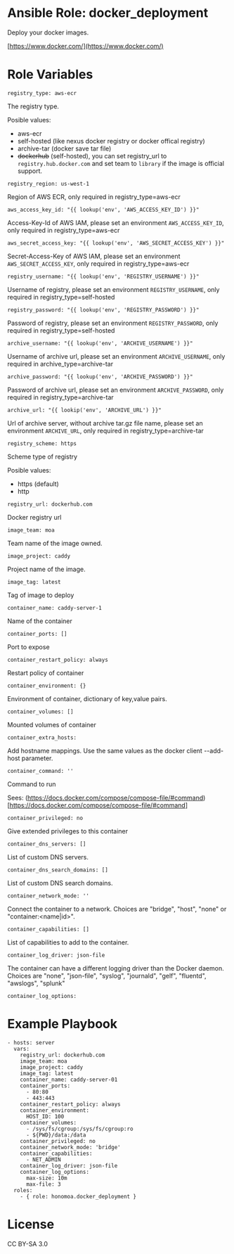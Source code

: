 # Ansible Role: docker_deployment

Deploy your docker images.

[https://www.docker.com/](https://www.docker.com/)

# Role Variables

```
registry_type: aws-ecr
```

The registry type.

Posible values:
 * aws-ecr
 * self-hosted (like nexus docker registry or docker offical registry)
 * archive-tar (docker save tar file)
 * ~~dockerhub~~ (self-hosted), you can set registry_url to `registry.hub.docker.com` and set team to `library` if the image is official support.

```
registry_region: us-west-1
```

Region of AWS ECR, only required in registry_type=aws-ecr

```
aws_access_key_id: "{{ lookup('env', 'AWS_ACCESS_KEY_ID') }}"
```

Access-Key-Id of AWS IAM, please set an environment `AWS_ACCESS_KEY_ID`, only required in registry_type=aws-ecr

```
aws_secret_access_key: "{{ lookup('env', 'AWS_SECRET_ACCESS_KEY') }}"
```

Secret-Access-Key of AWS IAM, please set an environment `AWS_SECRET_ACCESS_KEY`, only required in registry_type=aws-ecr

```
registry_username: "{{ lookup('env', 'REGISTRY_USERNAME') }}"
```

Username of registry, please set an environment `REGISTRY_USERNAME`, only required in registry_type=self-hosted

```
registry_password: "{{ lookup('env', 'REGISTRY_PASSWORD') }}"
```

Password of registry, please set an environment `REGISTRY_PASSWORD`, only required in registry_type=self-hosted

```
archive_username: "{{ lookup('env', 'ARCHIVE_USERNAME') }}"
```

Username of archive url, please set an environment `ARCHIVE_USERNAME`, only required in archive_type=archive-tar

```
archive_password: "{{ lookup('env', 'ARCHIVE_PASSWORD') }}"
```

Password of archive url, please set an environment `ARCHIVE_PASSWORD`, only required in registry_type=archive-tar

```
archive_url: "{{ lookip('env', 'ARCHIVE_URL') }}"
```

Url of archive server, without archive tar.gz file name, please set an environment `ARCHIVE_URL`, only required in registry_type=archive-tar

```
registry_scheme: https
```

Scheme type of registry

Posible values:
 * https (default)
 * http

```
registry_url: dockerhub.com
```

Docker registry url

```
image_team: moa
```

Team name of the image owned.

```
image_project: caddy
```

Project name of the image.

```
image_tag: latest
```

Tag of image to deploy

```
container_name: caddy-server-1
```

Name of the container

```
container_ports: []
```

Port to expose

```
container_restart_policy: always
```

Restart policy of container

```
container_environment: {}
```

Environment of container, dictionary of key,value pairs.

```
container_volumes: []
```

Mounted volumes of container

```
container_extra_hosts:
```

Add hostname mappings. Use the same values as the docker client --add-host parameter.

```
container_command: ''
```

Command to run

Sees: (https://docs.docker.com/compose/compose-file/#command)[https://docs.docker.com/compose/compose-file/#command]

```
container_privileged: no
```

Give extended privileges to this container

```
container_dns_servers: []
```

List of custom DNS servers.

```
container_dns_search_domains: []
```

List of custom DNS search domains.

```
container_network_mode: ''
```

Connect the container to a network. Choices are "bridge", "host", "none" or "container:<name|id>".

```
container_capabilities: []
```

List of capabilities to add to the container.

```
container_log_driver: json-file
```

The container can have a different logging driver than the Docker daemon. Choices are "none", "json-file", "syslog", "journald", "gelf", "fluentd", "awslogs", "splunk"

```
container_log_options:
```

# Example Playbook

```
- hosts: server
  vars:
    registry_url: dockerhub.com
    image_team: moa
    image_project: caddy
    image_tag: latest
    container_name: caddy-server-01
    container_ports:
      - 80:80
      - 443:443
    container_restart_policy: always
    container_environment:
      HOST_ID: 100
    container_volumes:
      - /sys/fs/cgroup:/sys/fs/cgroup:ro
      - ${PWD}/data:/data
    container_privileged: no
    container_network_mode: 'bridge'
    container_capabilities: 
      - NET_ADMIN
    container_log_driver: json-file
    container_log_options:
      max-size: 10m
      max-file: 3
  roles:
    - { role: honomoa.docker_deployment }
```

# License
CC BY-SA 3.0
